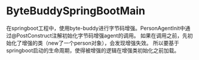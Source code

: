 # ByteBuddySpringBootMain
在springboot工程中，使用byte-buddy进行字节码增强。PersonAgentInit中通过@PostConstruct注解初始化字节码增强agent的调用。
如果在调用之前，先初始化了增强的类（new了一个person对象），会发现增强失效。
所以要基于springboot启动的生命周期，使得被增强的逻辑在增强类初始化之前加载。

